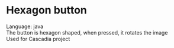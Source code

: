 # Hexagon button

Language: java<br>
The button is hexagon shaped, when pressed, it rotates the image<br>
Used for Cascadia project
